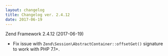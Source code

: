 ```yaml
---
layout: changelog
title: Changelog ver. 2.4.12
date: 2017-06-19
---
```


Zend Framework 2.4.12 (2017-06-19)

- Fix issue with `Zend\Session\AbstractContainer::offsetGet()` signature to work
  with PHP 7.1+.
